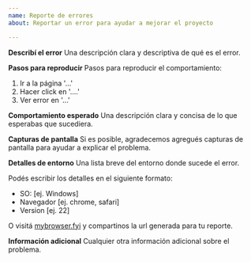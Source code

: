 ```yaml
---
name: Reporte de errores
about: Reportar un error para ayudar a mejorar el proyecto

---
```


**Describí el error**
Una descripción clara y descriptiva de qué es el error.

**Pasos para reproducir**
Pasos para reproducir el comportamiento:
1. Ir a la página '...'
2. Hacer click en '....'
3. Ver error en '...'

**Comportamiento esperado**
Una descripción clara y concisa de lo que esperabas que sucediera.

**Capturas de pantalla**
Si es posible, agradecemos agregués capturas de pantalla para ayudar a explicar el problema.

**Detalles de entorno**
Una lista breve del entorno donde sucede el error.

Podés escribir los detalles en el siguiente formato:

 - SO: [ej. Windows]
 - Navegador [ej. chrome, safari]
 - Version [ej. 22]

O visitá [mybrowser.fyi](https://mybrowser.fyi) y compartinos la url generada para tu reporte.

**Información adicional**
Cualquier otra información adicional sobre el problema.
